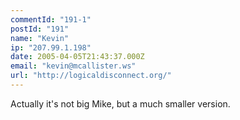 ```yaml
---
commentId: "191-1"
postId: "191"
name: "Kevin"
ip: "207.99.1.198"
date: 2005-04-05T21:43:37.000Z
email: "kevin@mcallister.ws"
url: "http://logicaldisconnect.org/"
---
```

<p>Actually it's not big Mike, but a much smaller version.</p>